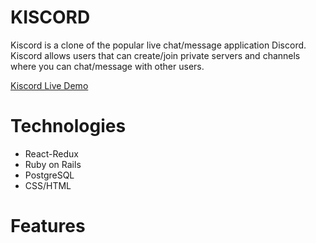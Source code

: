 # KISCORD

Kiscord is a clone of the popular live chat/message application Discord. Kiscord allows users that can create/join private servers and channels where you can chat/message with other users.

[Kiscord Live Demo](https://kiscord.herokuapp.com/#/)

# Technologies

* React-Redux
* Ruby on Rails
* PostgreSQL
* CSS/HTML

# Features

